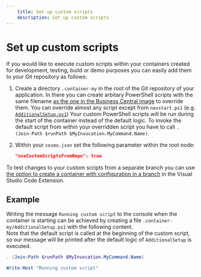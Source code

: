 ```yaml
---
    title: Set up custom scripts
    description: Set up custom scripts
---
```


# Set up custom scripts

If you would like to execute custom scripts within your containers created for development, testing, build or demo purposes you can easily add them to your Git repository as follows:

1. Create a directory `.container-my` in the root of the Git repository of your application. In there you can create arbitary PowerShell scripts with the same filename [as the one in the Business Central image](https://github.com/microsoft/nav-docker/tree/master/generic/Run) to override them. You can override almost any script except from `navstart.ps1` (e.g. [`AdditionalSetup.ps1`](https://github.com/microsoft/nav-docker/blob/main/generic/Run/AdditionalSetup.ps1))
Your custom PowerShell scripts will be run during the start of the container instead of the default logic. To invoke the default script from within your overridden script you have to call `. (Join-Path $runPath $MyInvocation.MyCommand.Name)`.

1. Within your `cosmo.json` set the following parameter within the root node:

    ```json
    "useCustomScriptsFromRepo": true
    ```

To test changes to your custom scripts from a separate branch you can use [the option to create a container with configuration in a branch](../vsc-extension/create-branch-container.md) in the Visual Studio Code Extension.

## Example

Writing the message `Running custom script` to the console when the container is starting can be achieved by creating a file `.container-my/AdditionalSetup.ps1` with the following content.\
Note that the default script is called at the beginning of the custom script, so our message will be printed after the default logic of `AdditionalSetup` is executed.

```powershell
. (Join-Path $runPath $MyInvocation.MyCommand.Name)

Write-Host "Running custom script"
```
